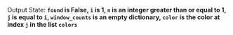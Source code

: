 Output State: **`found` is False, `i` is 1, `n` is an integer greater than or equal to 1, `j` is equal to `i`, `window_counts` is an empty dictionary, `color` is the color at index `j` in the list `colors`**